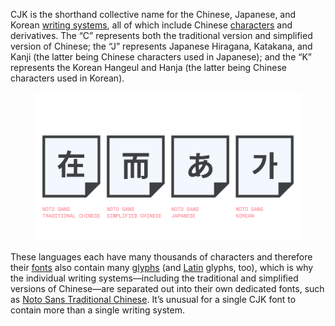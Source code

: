 CJK is the shorthand collective name for the Chinese, Japanese, and Korean [writing systems](/glossary/script_writing_system), all of which include Chinese [characters](/glossary/character) and derivatives. The “C” represents both the traditional version and simplified version of Chinese; the “J” represents Japanese Hiragana, Katakana, and Kanji (the latter being Chinese characters used in Japanese); and the “K” represents the Korean Hangeul and Hanja (the latter being Chinese characters used in Korean).

<figure>

![Characters from Traditional Chinese, Simplified Chinese, Korean, and Japanese, set in Noto Sans.](images/thumbnail.svg)

</figure>

These languages each have many thousands of characters and therefore their [fonts](/glossary/font) also contain many [glyphs](/glossary/glyph) (and [Latin](/glossary/latin) glyphs, too), which is why the individual writing systems—including the traditional and simplified versions of Chinese—are separated out into their own dedicated fonts, such as [Noto Sans Traditional Chinese](https://fonts.google.com/noto/specimen/Noto+Sans+TC). It’s unusual for a single CJK font to contain more than a single writing system.